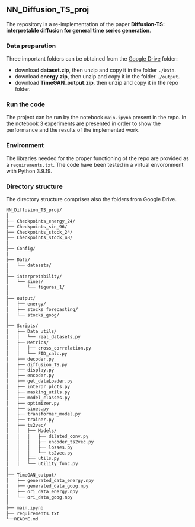 ## NN_Diffusion_TS_proj
The repository is a re-implementation of the paper <b>Diffusion-TS: interpretable diffusion for general time series generation</b>.

### Data preparation
Three important folders can be obtained from the [Google Drive](https://drive.google.com/drive/folders/1YlfhfQs5-iQzQy4fS0zq-mzH9I_IMTWW?usp=sharing) folder:
- download <b>dataset.zip</b>, then unzip and copy it in the folder ```./Data```.
- download <b>energy.zip</b>, then unzip and copy it in the folder ```./output```.
- download <b>TimeGAN_output.zip</b>, then unzip and copy it in the repo folder. 

### Run the code
The project can be run by the notebook ```main.ipynb``` present in the repo. In the notebook 3 experiments are presented in order to show the performance and the results of the implemented work.

### Environment
The libraries needed for the proper functioning of the repo are provided as a ```requirements.txt```. 
The code have been tested in a virtual envoronment with Python 3.9.19.

### Directory structure
The directory structure comprises also the folders from Google Drive.
``` bash
NN_Diffusion_TS_proj/
│
├── Checkpoints_energy_24/
├── Checkpoints_sin_96/
├── Checkpoints_stock_24/
├── Checkpoints_stock_48/
│
├── Config/
│
├── Data/
│   └── datasets/
│
├── interpretability/
│   └── sines/
│       └── figures_1/
│
├── output/
│   ├── energy/
│   ├── stocks_forecasting/
│   └── stocks_goog/
│
├── Scripts/
│   ├── Data_utils/
│   │   └── real_datasets.py
│   ├── Metrics/
│   │   ├── cross_correlation.py
│   │   └── FID_calc.py
│   ├── decoder.py
│   ├── diffusion_TS.py
│   ├── display.py
│   ├── encoder.py
│   ├── get_dataLoader.py
│   ├── interpr_plots.py
│   ├── masking_utils.py
│   ├── model_classes.py
│   ├── optimizer.py
│   ├── sines.py
│   ├── transformer_model.py
│   ├── trainer.py
│   ├── ts2vec/
│   │   ├── Models/
│   │   │   ├── dilated_conv.py
│   │   │   ├── encoder_ts2vec.py
│   │   │   ├── losses.py
│   │   │   └── ts2vec.py
│   │   ├── utils.py
│   │   └── utility_func.py
│
├── TimeGAN_output/
│   ├── generated_data_energy.npy
│   ├── generated_data_goog.npy
│   ├── ori_data_energy.npy
│   └── ori_data_goog.npy
│
├── main.ipynb
├── requirements.txt
└──README.md
```



